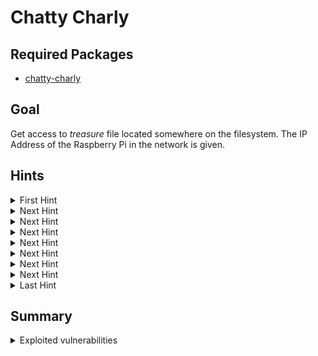 # Chatty Charly

## Required Packages
- [chatty-charly](../meta-hackypi/recipes-vulnerable/webserver-application/webserver-application_1.0.bb)

## Goal
Get access to *treasure* file located somewhere on the filesystem.
The IP Address of the Raspberry Pi in the network is given.

## Hints
<details>
  <summary>First Hint</summary>
  There is an open webserver port...
</details>

<details>
  <summary>Next Hint</summary>
  The Port is 8088
</details>

<details>
  <summary>Next Hint</summary>
  Have a look at the URL query-string after clicking *show logs* on the website.
  Maybe it can be modified...
</details>

<details>
  <summary>Next Hint</summary>
  Have a look at the URL query-string after clicking *show logs* on the website.
  Maybe it can be modified...
</details>

<details>
  <summary>Next Hint</summary>
  Manually enter */etc/shadow* as filepath in the query-string
</details>

<details>
  <summary>Next Hint</summary>
  There is a suspicious user...
</details>

<details>
  <summary>Next Hint</summary>
  Crack the Password of the user 'hacky'
</details>

<details>
  <summary>Next Hint</summary>
  Login on the machine using SSH and credentials from hacky
</details>

<details>
  <summary>Last Hint</summary>
  The treasure file is located in hacky's home directory
</details>

## Summary
<details>
  <summary>Exploited vulnerabilities</summary>
  <p>unsafe get request</p>
  <p>weak password encryption</p>
  <p>weak password</p>
